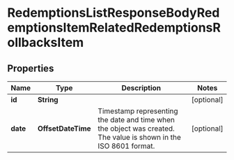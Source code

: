

# RedemptionsListResponseBodyRedemptionsItemRelatedRedemptionsRollbacksItem


## Properties

| Name | Type | Description | Notes |
|------------ | ------------- | ------------- | -------------|
|**id** | **String** |  |  [optional] |
|**date** | **OffsetDateTime** | Timestamp representing the date and time when the object was created. The value is shown in the ISO 8601 format. |  [optional] |



